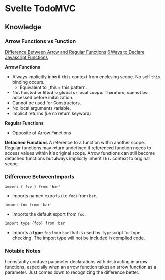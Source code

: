 # Svelte TodoMVC

## Knowledge
 
 ### Arrow Functions vs Function
[Difference Between Arrow and Regular Functions](https://dmitripavlutin.com/differences-between-arrow-and-regular-functions/)
[6 Ways to Declare Javascript Functions](https://dmitripavlutin.com/6-ways-to-declare-javascript-functions/)

 **Arrow Functions**
 - Always implicitly inherit `this` context from enclosing scope. No self `this` binding occurs.
   - Equivalent to _this = this pattern.
 - Not hoisted or lifted to global or local scope. Therefore, cannot be accessed before initialization.
 - Cannot be used for Constructors.
 - No local arguments variable.
 - Implicit returns (i.e no return keyword)

**Regular Functions**
- Opposite of Arrow Functions

**Detached Functions**
A reference to a function within another scope. Regular functions may return undefined if referenced function needs to access values within it's original scope. Arrow functions can still become detached functions but always implicitly inherit `this` context to original scope.

### Difference Between Imports
`import { foo } from 'bar'`
- Imports named exports (i.e `foo`) from `bar`.

`import foo from 'bar'`
- Imports the default export from `foo`.

`import type {foo} from 'bar'`
- Imports a **type** `foo` from `bar` that is used by Typescript for type checking. The import type will not be included in complied code.

### Notable Notes
I constantly confuse parameter declarations with destructing in arrow functions, especially when an arrow function takes an arrow function as a parameter. Just comes down to recognizing the difference better.